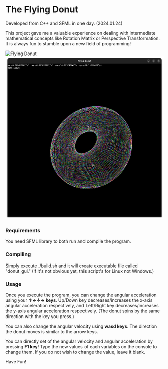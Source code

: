 # The Flying Donut
Developed from C++ and SFML in one day. (2024.01.24)

This project gave me a valuable experience on dealing with intermediate mathematical concepts like Rotation Matrix or Perspective Transformation. It is always fun to stumble upon a new field of programming! 

![Flying Donut](img/donut.gif)
![Program Window](img/screen.png)

### Requirements
You need SFML library to both run and compile the program. 

### Compiling 
Simply execute ./build.sh and it will create executable file called "donut_gui." (If it's not obvious yet, this script's for Linux not Windows.)

### Usage
Once you execute the program, you can change the angular acceleration using your **↑←↓→ keys**. Up/Down key decreases/increases the x-axis angular acceleration respectively, and Left/Right key decreases/increases the y-axis angular acceleration respectively. (The donut spins by the same direction with the key you press.) 

You can also change the angular velocity using **wasd keys**. The direction the donut moves is similar to the arrow keys. 

You can directly set of the angular velocity and angular acceleration by pressing **F1 key**! Type the new values of each variables on the console to change them. If you do not wish to change the value, leave it blank. 

Have Fun!
